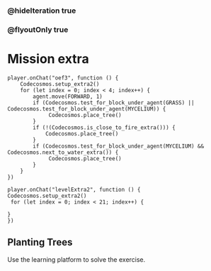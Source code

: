 ### @hideIteration true
### @flyoutOnly true
# Mission extra
```blocks
player.onChat("oef3", function () {
    Codecosmos.setup_extra2()
    for (let index = 0; index < 4; index++) {
        agent.move(FORWARD, 1)
        if (Codecosmos.test_for_block_under_agent(GRASS) || Codecosmos.test_for_block_under_agent(MYCELIUM)) {
             Codecosmos.place_tree()
        }
        if (!(Codecosmos.is_close_to_fire_extra())) {
            Codecosmos.place_tree()
        }
        if (Codecosmos.test_for_block_under_agent(MYCELIUM) && Codecosmos.next_to_water_extra()) {
             Codecosmos.place_tree()
        }
    }
})
```

```template
player.onChat("levelExtra2", function () {
Codecosmos.setup_extra2()
 for (let index = 0; index < 21; index++) {
      
}
})
```

## Planting Trees

Use the learning platform to solve the exercise.
